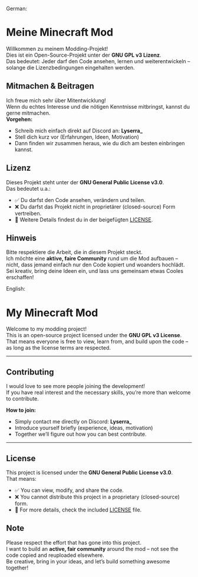 German:
# Meine Minecraft Mod

Willkommen zu meinem Modding-Projekt!   
Dies ist ein Open-Source-Projekt unter der **GNU GPL v3 Lizenz**.  
Das bedeutet: Jeder darf den Code ansehen, lernen und weiterentwickeln – solange die Lizenzbedingungen eingehalten werden.


##  Mitmachen & Beitragen

Ich freue mich sehr über Mitentwicklung!  
Wenn du echtes Interesse und die nötigen Kenntnisse mitbringst, kannst du gerne mitmachen.  
**Vorgehen:**  
- Schreib mich einfach direkt auf Discord an: **Lyserra_**  
- Stell dich kurz vor (Erfahrungen, Ideen, Motivation)  
- Dann finden wir zusammen heraus, wie du dich am besten einbringen kannst.


##  Lizenz

Dieses Projekt steht unter der **GNU General Public License v3.0**.  
Das bedeutet u.a.:  
- ✅ Du darfst den Code ansehen, verändern und teilen.  
- ❌ Du darfst das Projekt nicht in proprietärer (closed-source) Form vertreiben.  
- 📖 Weitere Details findest du in der beigefügten [LICENSE](./LICENSE).


##  Hinweis

Bitte respektiere die Arbeit, die in diesem Projekt steckt.  
Ich möchte eine **aktive, faire Community** rund um die Mod aufbauen – nicht, dass jemand einfach nur den Code kopiert und woanders hochlädt.  
Sei kreativ, bring deine Ideen ein, und lass uns gemeinsam etwas Cooles erschaffen!  

English:

#  My Minecraft Mod

Welcome to my modding project!   
This is an open-source project licensed under the **GNU GPL v3 License**.  
That means everyone is free to view, learn from, and build upon the code – as long as the license terms are respected.

---

##  Contributing

I would love to see more people joining the development!  
If you have real interest and the necessary skills, you’re more than welcome to contribute.  

**How to join:**  
- Simply contact me directly on Discord: **Lyserra_**  
- Introduce yourself briefly (experience, ideas, motivation)  
- Together we’ll figure out how you can best contribute.

---

##  License

This project is licensed under the **GNU General Public License v3.0**.  
That means:  
- ✅ You can view, modify, and share the code.  
- ❌ You cannot distribute this project in a proprietary (closed-source) form.  
- 📖 For more details, check the included [LICENSE](./LICENSE) file.


##  Note

Please respect the effort that has gone into this project.  
I want to build an **active, fair community** around the mod – not see the code copied and reuploaded elsewhere.  
Be creative, bring in your ideas, and let’s build something awesome together!  
